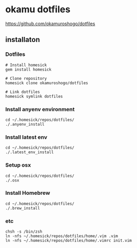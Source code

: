 # okamu dotfiles

https://github.com/okamuroshogo/dotfiles

## installaton
### Dotfiles
```
# Install homesick
gem install homesick

# Clone repository
homesick clone okamuroshogo/dotfiles

# Link dotfiles
homesick symlink dotfiles
```

### Install anyenv environment
```
cd ~/.homesick/repos/dotfiles/
./.anyenv_install
```
### Install latest env
```
cd ~/.homesick/repos/dotfiles/
./.latest_env_install
```

### Setup osx
```
cd ~/.homesick/repos/dotfiles/
./.osx
```

### Install Homebrew
```
cd ~/.homesick/repos/dotfiles/
./.brew_install
```

### etc
```
chsh -s /bin/zsh
ln -nfs ~/.homesick/repos/dotfiles/home/.vim .vim
ln -nfs ~/.homesick/repos/dotfiles/home/.vimrc init.vim
```
